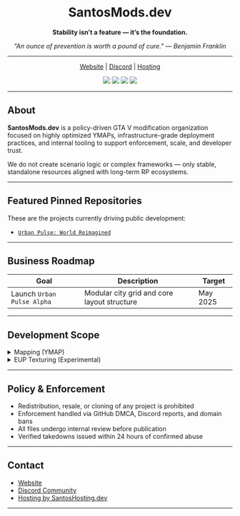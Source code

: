 <h1 align="center">SantosMods.dev</h1>

<p align="center"><strong>Stability isn’t a feature — it’s the foundation.</strong></p>
<p align="center"><em>"An ounce of prevention is worth a pound of cure." — Benjamin Franklin</em></p>

---

<p align="center">
  <a href="https://santosmods.dev">Website</a> |
  <a href="https://discord.gg/Zaa74kYNxG">Discord</a> |
  <a href="https://santoshosting.dev">Hosting</a>
</p>

<p align="center">
  <img src="https://img.shields.io/badge/status-active-blue" />
  <img src="https://img.shields.io/badge/main_project-Urban_Pulse-critical" />
  <img src="https://img.shields.io/badge/fivem-compatible-success" />
  <img src="https://img.shields.io/badge/enforcement-strict-red" />
</p>

---

## About

**SantosMods.dev** is a policy-driven GTA V modification organization focused on highly optimized YMAPs, infrastructure-grade deployment practices, and internal tooling to support enforcement, scale, and developer trust.

We do not create scenario logic or complex frameworks — only stable, standalone resources aligned with long-term RP ecosystems.

---

## Featured Pinned Repositories

These are the projects currently driving public development:

- [`Urban Pulse: World Reimagined`]([https://github.com/SantosMods/UrbanPulse](https://github.com/SantosMods/Urban-Pulse_World-Reimagined))

---

## Business Roadmap

| Goal                          | Description                                                   | Target       |
|------------------------------|---------------------------------------------------------------|--------------|
| Launch `Urban Pulse Alpha`   | Modular city grid and core layout structure                   | May 2025      |

---

## Development Scope

<details>
<summary>Mapping (YMAP)</summary>

- High-performance, static-only map design  
- Modular layout for environment targeting  
</details>

<details>
<summary>EUP Texturing (Experimental)</summary>

- Internal-use tactical & patrol textures  
- Future public drops under restricted license  
</details>

---

## Policy & Enforcement

- Redistribution, resale, or cloning of any project is prohibited  
- Enforcement handled via GitHub DMCA, Discord reports, and domain bans  
- All files undergo internal review before publication  
- Verified takedowns issued within 24 hours of confirmed abuse

---

## Contact

- [Website](https://santosmods.dev)  
- [Discord Community](https://discord.gg/Zaa74kYNxG)  
- [Hosting by SantosHosting.dev](https://santoshosting.dev)

---
